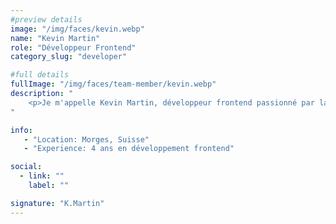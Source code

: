 ```yaml
---
#preview details
image: "/img/faces/kevin.webp"
name: "Kevin Martin"
role: "Développeur Frontend"
category_slug: "developer"

#full details
fullImage: "/img/faces/team-member/kevin.webp"
description: "
    <p>Je m'appelle Kevin Martin, développeur frontend passionné par la création d'interfaces utilisateurs intuitives et attrayantes. Fort de plus de quatre ans d'expérience dans le développement de sites web, j'ai acquis une expertise dans les technologies modernes comme React, Vue.js, et CSS avancé. J'adore relever les défis liés à l'optimisation de la performance et à l'expérience utilisateur, et je m'efforce de rester à jour avec les dernières tendances du design et du développement. Mon approche collaborative me permet de travailler efficacement au sein d'équipes pour transformer les besoins des utilisateurs en solutions élégantes et fonctionnelles.</p>
"

info:
   - "Location: Morges, Suisse"
   - "Experience: 4 ans en développement frontend"

social:
  - link: ""
    label: ""

signature: "K.Martin"
---
```

